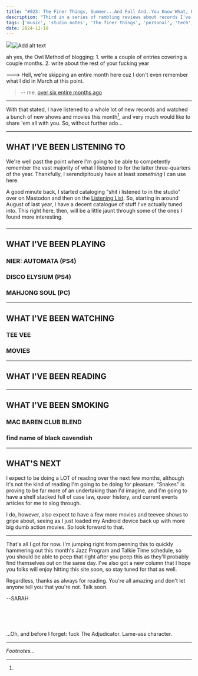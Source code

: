 ```yaml
---
title: "#023: The Finer Things, Summer...And Fall And..You Know What, Fuck it. Let's Just Call It The Rest Of 2023."
description: "Third in a series of rambling reviews about records I've listened to, games I've played, books and movies I've enjoyed, and pipe tobaccos I've smoked. Yeah, yeah, I know the last one was in, like, May. It's been a weird fuckin' year, man. Buckle in; we've got a lot of ground to cover." 
tags: ['music', 'studio notes', 'the finer things', 'personal', 'tech', 'luckless games', 'our lady maven', 'blogpost']
date: 2024-12-18
---
```



<div class="floatcenter caption">
  <p><img tabindex=1 src="/blog/0022/01.png" /><span class="f"><img src="/blog/0022/01.png" alt="Add alt text"/></span></p>
  <p> ah yes, the Owl Method of blogging: 1. write a couple of entries covering a couple months. 2. write about the rest of your fucking year </p>
</div>

---> Hell, we're skipping an entire month here cuz I don't even remember what I did in March at this point.  
> -- me, [over six entire months ago](https://truckstop.coffee/post/0011/)

---

With that stated, I have listened to a whole lot of new records and watched a bunch of new shows and movies this month[^1], and very much would like to share 'em all with you. So, without further ado...

---

## WHAT I'VE BEEN LISTENING TO

We're well past the point where I'm going to be able to competently remember the vast majority of what I listened to for the latter three-quarters of the year. Thankfully, I serendipitously have at least *something* I can use here.

A good minute back, I started cataloging "shit i listened to in the studio" over on Mastodon and then on the [Listening List](/post/mist_listen). So, starting in around August of last year, I have a decent catalogue of stuff I've actually tuned into. This right here, then, will be a little jaunt through some of the ones I found more interesting.

### 



---

## WHAT I'VE BEEN PLAYING

### NIER: AUTOMATA (PS4)

### DISCO ELYSIUM (PS4)

### 

### MAHJONG SOUL (PC)




---

## WHAT I'VE BEEN WATCHING

### TEE VEE



### MOVIES

---

## WHAT I'VE BEEN READING

### 

---

## WHAT I'VE BEEN SMOKING

### MAC BAREN CLUB BLEND

### find name of black cavendish 

---

## WHAT'S NEXT

I expect to be doing a LOT of reading over the next few months, although it's not the kind of reading I'm going to be doing for pleasure. "Snakes" is proving to be far more of an undertaking than I'd imagine, and I'm going to have a shelf stacked full of case law, queer history, and current events articles for me to slog through. 

I do, however, also expect to have a few more movies and teevee shows to gripe about, seeing as I just loaded my Android device back up with more big dumb action movies. So look forward to that. 

---

That's all I got for now. I'm jumping right from penning this to quickly hammering out this month's Jazz Program and Talkie Time schedule, so you should be able to peep that right after you peep this as they'll probably find themselves out on the same day. I've also got a new column that I hope you folks will enjoy hitting this site soon, so stay tuned for that as well. 

Regardless, thanks as always for reading. You're all amazing and don't let anyone tell you that you're not. Talk soon.

--SARAH 

<br/>
<br/>
<br/>

...Oh, and before I forget: fuck The Adjudicator. Lame-ass character.

---

*Footnotes...*

[^1]: 

[^ADD-SMOKE]: When I say "for the most part" I mean at some point during the move I found a multiple-year old jar of what I think is "Smoker's Choice" bourbon pipe tobacco. For the uninitiated, willingly buying "Smoker's Choice" is basically the equivalent to willingly purchasing Keystone Ice (which I also have been known to do in my more miserable and destitute seasons)--it'll get the job done, sure, but you are not going to be happy about it. Add two years of being stuck in a jar with no humidity...yeah. I've been trying to hit that shit as little as humanly possible.
